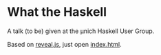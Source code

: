 What the Haskell
===

A talk (to be) given at the μnich Haskell User Group.

Based on [reveal.js][revjs], just open [index.html](./slides/index.html).

[revjs]: http://lab.hakim.se/reveal-js/
